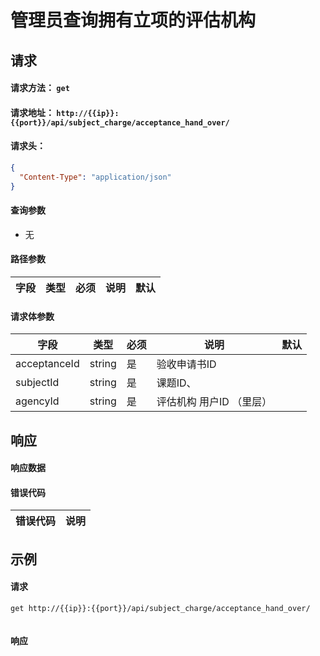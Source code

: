 # 管理员查询拥有立项的评估机构

## 请求

#### 请求方法： `get`

#### 请求地址： `http://{{ip}}:{{port}}/api/subject_charge/acceptance_hand_over/`

#### 请求头：

```json
{
  "Content-Type": "application/json"
}
```

#### 查询参数

* 无

#### 路径参数

| 字段               | 类型   | 必须 | 说明                           | 默认 |
| ------------------ | ------ | ---- | ------------------------------ | ---- |

#### 请求体参数

| 字段               | 类型   | 必须 | 说明                           | 默认 |
| ------------------ | ------ | ---- | ------------------------------ | ---- |
|acceptanceId|string|是|验收申请书ID
|subjectId|string|是|课题ID、
|agencyId|string|是|评估机构 用户ID （里层）


## 响应

#### 响应数据

#### 错误代码

| 错误代码 | 说明             |
| -------- | ---------------- |


## 示例

#### 请求

`get http://{{ip}}:{{port}}/api/subject_charge/acceptance_hand_over/`
```json

```

#### 响应

```json


```

